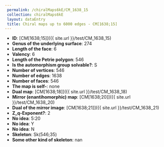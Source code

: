 ```yaml
--- 
 permalink: /chiralMaps6kE/CM_1638_15 
 collection: chiralMaps6kE
 layout: dataEntry
 title: Chiral maps up to 6000 edges - CM[1638;15]
---
```


- **ID**: [CM[1638;15]]({{ site.url }}/test/CM_1638_15)
- **Genus of the underlying surface**: 274
- **Length of the face**: 6
- **Valency**: 6
- **Length of the Petrie polygon**: 546
- **Is the automorphism group solvable?**: S
- **Number of vertices**: 546
- **Number of edges**: 1638
- **Number of faces**: 546
- **The map is self-**: none
- **Dual map**: [CM[1638;18]]({{ site.url }}/test/CM_1638_18)
- **Mirror (enantihomorphic) map**: [CM[1638;20]]({{ site.url }}/test/CM_1638_20)
- **Dual of the mirror image**: [CM[1638;21]]({{ site.url }}/test/CM_1638_21)
- **Z_q-Exponent?**: 2
- **No idea**:  5:20
- **No idea**: Y
- **No idea**: N
- **Skeleton**: Sk(546;35)
- **Some other kind of skeleton**: nan
